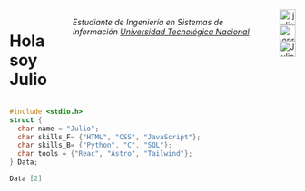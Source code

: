 <div style="display: flex; justify-content: space-between;">
  <h1>Hola soy Julio</h1> 
  <p><em>Estudiante de Ingeniería en Sistemas de Información <a href="https://www.utn.edu.ar/es/">Universidad Tecnológica Nacional</a></em></p>
  <div align="right">
    <a href="https://instagram.com/julio.enriqee" target="_blank">
      <img align="center" src="https://cdn.jsdelivr.net/npm/simple-icons@3.0.1/icons/instagram.svg" alt="julio.enriqee" height="28px" width="28px" />
    </a>
    <a href="https://twitter.com/enriqee_13" target="_blank">
      <img align="center" src="https://cdn.jsdelivr.net/npm/simple-icons@3.0.1/icons/twitter.svg" alt="enrique" height="28px" width="28px" />
    </a>
    <a href="https://www.linkedin.com/in/julio-enrique-54234a223/" target="_blank">
      <img align="center" src="https://cdn.jsdelivr.net/npm/simple-icons@3.0.1/icons/linkedin.svg" alt="Julio Enrique" height="28px" width="28px" />
    </a>
  </div>
</div>


  
```C
#include <stdio.h>
struct {
  char name = "Julio";
  char skills_F= {"HTML", "CSS", "JavaScript"};
  char skills_B= {"Python", "C", "SQL"};
  char tools = {"Reac", "Astro", "Tailwind"};
} Data;

Data [2]

```
